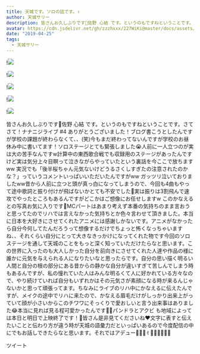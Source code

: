 ```yaml
---
title: 天城です。ソロの話です。✌︎
author: 天城サリー
description: 皆さんお久しぶりです🌸佐野 心結 です。というのもですねということです。さてさて！ナナニジライブ #4 ありがとうございました！ブログ書こうとしたんですが学校の課題が終わらなくて、、(笑)今もまだ終わってな...
avatar: https://cdn.jsdelivr.net/gh/zzzhxxx/227WiKi@master/docs/assets/photo/avatar/sally.jpg
date: "2019-04-25"
tags:
  - 天城サリー
---
```


!![](https://cdn.jsdelivr.net/gh/zzzhxxx/227WiKi-image@master/blog-image/sally-2019-04-25_1.jpg)

!![](https://cdn.jsdelivr.net/gh/zzzhxxx/227WiKi-image@master/blog-image/sally-2019-04-25_2.jpg)

!![](https://cdn.jsdelivr.net/gh/zzzhxxx/227WiKi-image@master/blog-image/sally-2019-04-25_3.jpg)

!![](https://cdn.jsdelivr.net/gh/zzzhxxx/227WiKi-image@master/blog-image/sally-2019-04-25_4.jpg)

!![](https://cdn.jsdelivr.net/gh/zzzhxxx/227WiKi-image@master/blog-image/sally-2019-04-25_5.jpg)


皆さんお久しぶりです🌸佐野 心結 です。というのもですねということです。さてさて！ナナニジライブ #4 ありがとうございました！ブログ書こうとしたんですが学校の課題が終わらなくて、、(笑)今もまだ終わってないんですが学校のお昼休み中に書いてます！ソロステージとても緊張しました😭人前に一人立つのが実は大の苦手なんですw計算中の東西歌合戦でも収録用のステージがあったんですけど実は気分上々目瞑って泣きながらやっていたという裏話を今ここで放ちますww 実況でも「後半桜ちゃん元気ないけどうるさくしすぎたの注意されたのかな？」っていうコメントいっぱいいただいたんですがww ガッツリ泣いておりましたww昔から人前に立つと頭が真っ白になってしまうので、今回も4曲もやって途中歌詞と振り付けが飛ばないかとても不安でした🥺実は振りは3割飛んで速攻でやったところもあるんですがどこかはご想像にお任せしますw このかなえるとの写真お気に入りです🌸MCパートはあまり考えず本番の気持ちのまま言おうと思ってたのでリハでは言えなかった気持ちとか色々言わせて頂きました。本当に日本を大好きにさせてくれたアニメには感謝しかないです。アニメがなかったら自分今何してたんだろうって想像するだけでちょっと怖くなっちゃいますね、、それくらい自分にとって大きなきっかけになってくれた物です今回のソロステージを通して天城のことをもっと深く知っていただけたらなと思います。この世界に入ったのも大人しかった自分を前向きにさせてくれた人達や作品の様に誰かに元気を与えられる人になりたいなと思ったらです。自分の思い描く明るい人間と自分の根の部分にある昔からの静かな自分が違いすぎて苦しんでしまう時もあるんですが、私の憧れていた人はみんな明るくて人に好かれている方々なので、やり続けていれば自分もいずれかはその元気さが素顔になる時が来るんじゃないかと思って頑張ってます。ちなみにライブのリハ中にかなえるに伝えたんですが、メイクの途中でリハに来たので、かなえる眉毛だけがしっかり出来上がっていて顔が小さいからこのチワワにそっくりで愛おしいと言う出来事はありました😂本当に見れば見る程可愛かったんです🤸‍♂️パンドラとアクビ も地域によっては本日と明日で上映終了です！🌸皆さん是非見てくださいね❤️文字に表すと伝えたいことと伝わり方が違う時が天城の語彙力だといっぱいあるので今度配信の中にでもお話しできたらなと思います。それではアデュー🤸‍♂️🎶✌︎🤸‍♂️😊👕🎤👖


ツイート



